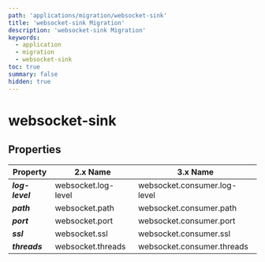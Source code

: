 ```yaml
---
path: 'applications/migration/websocket-sink'
title: 'websocket-sink Migration'
description: 'websocket-sink Migration'
keywords:
  - application
  - migration
  - websocket-sink
toc: true
summary: false
hidden: true
---
```


# websocket-sink

## Properties

| Property        | 2.x Name            | 3.x Name                     |
| --------------- | ------------------- | ---------------------------- |
| **_log-level_** | websocket.log-level | websocket.consumer.log-level |
| **_path_**      | websocket.path      | websocket.consumer.path      |
| **_port_**      | websocket.port      | websocket.consumer.port      |
| **_ssl_**       | websocket.ssl       | websocket.consumer.ssl       |
| **_threads_**   | websocket.threads   | websocket.consumer.threads   |
